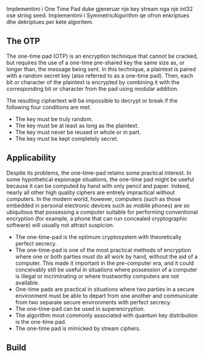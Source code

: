 Implementimi i One Time Pad duke gjeneruar nje key stream nga nje int32 ose string seed. Implementimi i SymmetricAlgorithm qe ofron enkriptues dhe dekriptues per kete algoritem.

## The OTP
The one-time pad (OTP) is an encryption technique that cannot be cracked, but requires the use of a one-time pre-shared key the same size as, or longer than, the message being sent. In this technique, a plaintext is paired with a random secret key (also referred to as a one-time pad). Then, each bit or character of the plaintext is encrypted by combining it with the corresponding bit or character from the pad using modular addition.

The resulting ciphertext will be impossible to decrypt or break if the following four conditions are met:

- The key must be truly random.
- The key must be at least as long as the plaintext.
- The key must never be reused in whole or in part.
- The key must be kept completely secret.



## Applicability

Despite its problems, the one-time-pad retains some practical interest. In some hypothetical espionage situations, the one-time pad might be useful because it can be computed by hand with only pencil and paper. Indeed, nearly all other high quality ciphers are entirely impractical without computers. In the modern world, however, computers (such as those embedded in personal electronic devices such as mobile phones) are so ubiquitous that possessing a computer suitable for performing conventional encryption (for example, a phone that can run concealed cryptographic software) will usually not attract suspicion.

- The one-time-pad is the optimum cryptosystem with theoretically perfect secrecy.
- The one-time-pad is one of the most practical methods of encryption where one or both parties must do all work by hand, without the aid of a computer. This made it important in the pre-computer era, and it could conceivably still be useful in situations where possession of a computer is illegal or incriminating or where trustworthy computers are not available.
- One-time pads are practical in situations where two parties in a secure environment must be able to depart from one another and communicate from two separate secure environments with perfect secrecy.
- The one-time-pad can be used in superencryption.
- The algorithm most commonly associated with quantum key distribution is the one-time pad.
- The one-time pad is mimicked by stream ciphers.



## Build
